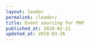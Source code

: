 ```yaml
---
layout: leader
permalink: /leader/
title: Event sourcing for PHP
published_at: 2018-02-21
updated_at: 2018-03-26
---
```

